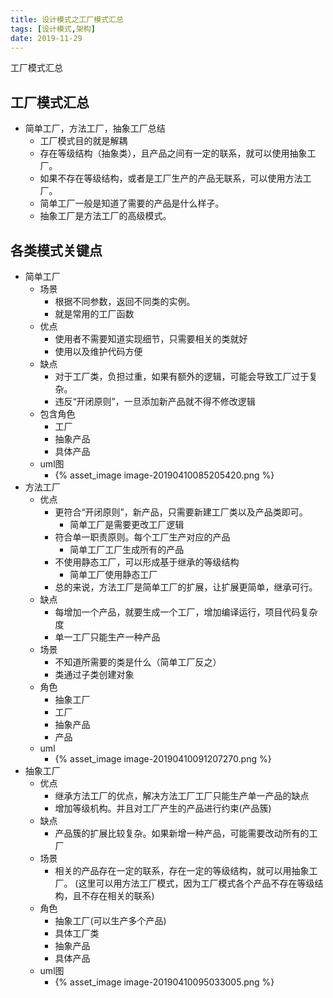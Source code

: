 ```yaml
---
title: 设计模式之工厂模式汇总
tags: [设计模式,架构]
date: 2019-11-29
---
```


工厂模式汇总
<!-- more -->

工厂模式汇总
----
[参考]: https://www.cnblogs.com/pony1223/p/7608955.html

- 简单工厂，方法工厂，抽象工厂总结
  - 工厂模式目的就是解耦
  - 存在等级结构（抽象类），且产品之间有一定的联系，就可以使用抽象工厂。
  - 如果不存在等级结构，或者是工厂生产的产品无联系，可以使用方法工厂。
  - 简单工厂一般是知道了需要的产品是什么样子。
  - 抽象工厂是方法工厂的高级模式。

各类模式关键点
----
- 简单工厂
  - 场景
    - 根据不同参数，返回不同类的实例。
    - 就是常用的工厂函数
  - 优点
    - 使用者不需要知道实现细节，只需要相关的类就好
    - 使用以及维护代码方便
  - 缺点
    - 对于工厂类，负担过重，如果有额外的逻辑，可能会导致工厂过于复杂。
    - 违反“开闭原则”，一旦添加新产品就不得不修改逻辑
  - 包含角色
    - 工厂
    - 抽象产品
    - 具体产品
  - uml图
    - {% asset_image image-20190410085205420.png %}
- 方法工厂
  - 优点
    - 更符合“开闭原则”，新产品，只需要新建工厂类以及产品类即可。
      - 简单工厂是需要更改工厂逻辑
    - 符合单一职责原则。每个工厂生产对应的产品
      - 简单工厂工厂生成所有的产品
    - 不使用静态工厂，可以形成基于继承的等级结构
      - 简单工厂使用静态工厂
    - 总的来说，方法工厂是简单工厂的扩展，让扩展更简单，继承可行。
  - 缺点
    - 每增加一个产品，就要生成一个工厂，增加编译运行，项目代码复杂度
    - 单一工厂只能生产一种产品
  - 场景
    - 不知道所需要的类是什么（简单工厂反之）
    - 类通过子类创建对象
  - 角色
    - 抽象工厂
    - 工厂
    - 抽象产品
    - 产品
  - uml
    - {% asset_image image-20190410091207270.png %}
- 抽象工厂
  - 优点
    - 继承方法工厂的优点，解决方法工厂工厂只能生产单一产品的缺点
    - 增加等级机构。并且对工厂产生的产品进行约束(产品簇)
  - 缺点
    - 产品簇的扩展比较复杂。如果新增一种产品，可能需要改动所有的工厂
  - 场景
    - 相关的产品存在一定的联系，存在一定的等级结构，就可以用抽象工厂。 (这里可以用方法工厂模式，因为工厂模式各个产品不存在等级结构，且不存在相关的联系)
  - 角色
    - 抽象工厂(可以生产多个产品)
    - 具体工厂类
    - 抽象产品
    - 具体产品
  - uml图
    - {% asset_image image-20190410095033005.png %}

